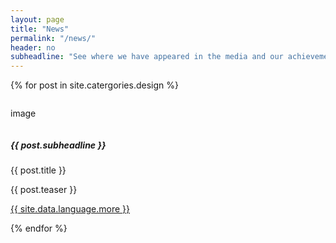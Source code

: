 ```yaml
---
layout: page
title: "News"
permalink: "/news/"
header: no
subheadline: "See where we have appeared in the media and our achievements."
---
```

{% for post in site.catergories.design %}
    <div class="row">
        <div class="small-1 column">
            <p>image</p>
        </div>
        <div class="small-12 column">
            <h5>{{ post.subheadline }}</h5>
            <p>{{ post.title }}</p>
            <p>{{ post.teaser }}</p>
            <p><a class="button tiny radius" href="{{ site.url }}{{ site.baseurl }}{{ post.url }}">{{ site.data.language.more }}</a></p>
        </div>
    </div>
{% endfor %}
